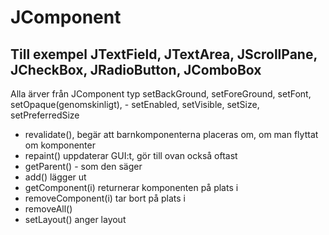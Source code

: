 <h1>JComponent</h1>

<h2> Till exempel JTextField, JTextArea, JScrollPane, JCheckBox, JRadioButton, JComboBox</h2>
<p>Alla ärver från JComponent typ setBackGround, setForeGround, setFont, setOpaque(genomskinligt),
- setEnabled, setVisible, setSize, setPreferredSize</p>

- revalidate(), begär att barnkomponenterna placeras om, om man flyttat om komponenter
- repaint() uppdaterar GUI:t, gör till ovan också oftast
- getParent() - som den säger
- add() lägger ut
- getComponent(i) returnerar komponenten på plats i
- removeComponent(i) tar bort på plats i
- removeAll()
- setLayout() anger layout